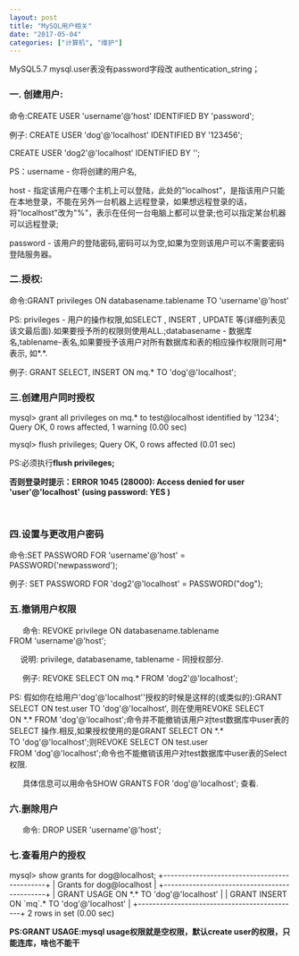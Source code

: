 ```yaml
---
layout: post
title: "MySQL用户相关"
date: "2017-05-04"
categories: ["计算机", "维护"]
---
```


MySQL5.7 mysql.user表没有password字段改 authentication\_string；

### 一. 创建用户:

命令:CREATE USER 'username'@'host' IDENTIFIED BY 'password';

例子: CREATE USER 'dog'@'localhost' IDENTIFIED BY '123456';

CREATE USER 'dog2'@'localhost' IDENTIFIED BY '';

PS：username - 你将创建的用户名,

host - 指定该用户在哪个主机上可以登陆，此处的"localhost"，是指该用户只能在本地登录，不能在另外一台机器上远程登录，如果想远程登录的话，将"localhost"改为"%"，表示在任何一台电脑上都可以登录;也可以指定某台机器可以远程登录;

password - 该用户的登陆密码,密码可以为空,如果为空则该用户可以不需要密码登陆服务器。

### 二.授权:

命令:GRANT privileges ON databasename.tablename TO 'username'@'host'

PS: privileges - 用户的操作权限,如SELECT , INSERT , UPDATE 等(详细列表见该文最后面).如果要授予所的权限则使用ALL.;databasename - 数据库名,tablename-表名,如果要授予该用户对所有数据库和表的相应操作权限则可用\*表示, 如\*.\*.

例子: GRANT SELECT, INSERT ON mq.\* TO 'dog'@'localhost';

### 三.创建用户同时授权

mysql> grant all privileges on mq.\* to test@localhost identified by '1234'; Query OK, 0 rows affected, 1 warning (0.00 sec)

mysql> flush privileges; Query OK, 0 rows affected (0.01 sec)

PS:必须执行**flush privileges;** 

**否则登录时提示：ERROR 1045 (28000): Access denied for user 'user'@'localhost' (using password: YES )** 

 

### 四.设置与更改用户密码

命令:SET PASSWORD FOR 'username'@'host' = PASSWORD('newpassword');

例子: SET PASSWORD FOR 'dog2'@'localhost' = PASSWORD("dog");

### 五.撤销用户权限

      命令: REVOKE privilege ON databasename.tablename FROM 'username'@'host';

     说明: privilege, databasename, tablename - 同授权部分.

      例子: REVOKE SELECT ON mq.\* FROM 'dog2'@'localhost';

PS: 假如你在给用户'dog'@'localhost''授权的时候是这样的(或类似的):GRANT SELECT ON test.user TO 'dog'@'localhost', 则在使用REVOKE SELECT ON \*.\* FROM 'dog'@'localhost';命令并不能撤销该用户对test数据库中user表的SELECT 操作.相反,如果授权使用的是GRANT SELECT ON \*.\* TO 'dog'@'localhost';则REVOKE SELECT ON test.user FROM 'dog'@'localhost';命令也不能撤销该用户对test数据库中user表的Select 权限.

      具体信息可以用命令SHOW GRANTS FOR 'dog'@'localhost'; 查看.

### 六.删除用户

      命令: DROP USER 'username'@'host';

### 七.查看用户的授权

mysql> show grants for dog@localhost; +---------------------------------------------+ | Grants for dog@localhost | +---------------------------------------------+ | GRANT USAGE ON \*.\* TO 'dog'@'localhost' | | GRANT INSERT ON \`mq\`.\* TO 'dog'@'localhost' | +---------------------------------------------+ 2 rows in set (0.00 sec)

**PS:GRANT USAGE:mysql usage权限就是空权限，默认create user的权限，只能连库，啥也不能干**

